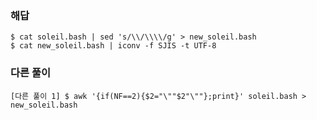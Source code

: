 ### 해답

```
$ cat soleil.bash | sed 's/\\/\\\\/g' > new_soleil.bash
$ cat new_soleil.bash | iconv -f SJIS -t UTF-8
```

### 다른 풀이

```
[다른 풀이 1] $ awk '{if(NF==2){$2="\""$2"\""};print}' soleil.bash > new_soleil.bash
```
